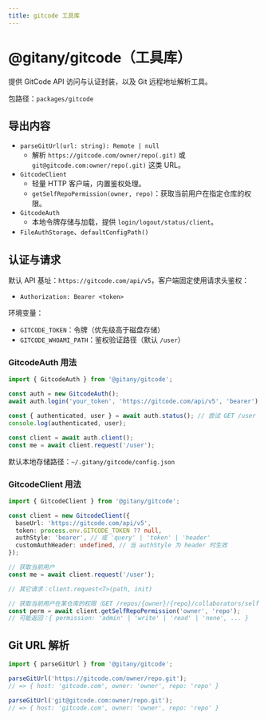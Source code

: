 ```yaml
---
title: gitcode 工具库
---
```


# @gitany/gitcode（工具库）

提供 GitCode API 访问与认证封装，以及 Git 远程地址解析工具。

包路径：`packages/gitcode`

## 导出内容

- `parseGitUrl(url: string): Remote | null`
  - 解析 `https://gitcode.com/owner/repo(.git)` 或 `git@gitcode.com:owner/repo(.git)` 这类 URL。
- `GitcodeClient`
  - 轻量 HTTP 客户端，内置鉴权处理。
  - `getSelfRepoPermission(owner, repo)`：获取当前用户在指定仓库的权限。
- `GitcodeAuth`
  - 本地令牌存储与加载，提供 `login/logout/status/client`。
- `FileAuthStorage`、`defaultConfigPath()`

## 认证与请求

默认 API 基址：`https://gitcode.com/api/v5`，客户端固定使用请求头鉴权：

- `Authorization: Bearer <token>`

环境变量：

- `GITCODE_TOKEN`：令牌（优先级高于磁盘存储）
- `GITCODE_WHOAMI_PATH`：鉴权验证路径（默认 `/user`）

### GitcodeAuth 用法

```ts
import { GitcodeAuth } from '@gitany/gitcode';

const auth = new GitcodeAuth();
await auth.login('your_token', 'https://gitcode.com/api/v5', 'bearer');

const { authenticated, user } = await auth.status(); // 尝试 GET /user
console.log(authenticated, user);

const client = await auth.client();
const me = await client.request('/user');
```

默认本地存储路径：`~/.gitany/gitcode/config.json`

### GitcodeClient 用法

```ts
import { GitcodeClient } from '@gitany/gitcode';

const client = new GitcodeClient({
  baseUrl: 'https://gitcode.com/api/v5',
  token: process.env.GITCODE_TOKEN ?? null,
  authStyle: 'bearer', // 或 'query' | 'token' | 'header'
  customAuthHeader: undefined, // 当 authStyle 为 header 时生效
});

// 获取当前用户
const me = await client.request('/user');

// 其它请求：client.request<T>(path, init)

// 获取当前用户在某仓库的权限（GET /repos/{owner}/{repo}/collaborators/self-permission）
const perm = await client.getSelfRepoPermission('owner', 'repo');
// 可能返回：{ permission: 'admin' | 'write' | 'read' | 'none', ... }
```

## Git URL 解析

```ts
import { parseGitUrl } from '@gitany/gitcode';

parseGitUrl('https://gitcode.com/owner/repo.git');
// => { host: 'gitcode.com', owner: 'owner', repo: 'repo' }

parseGitUrl('git@gitcode.com:owner/repo.git');
// => { host: 'gitcode.com', owner: 'owner', repo: 'repo' }
```
